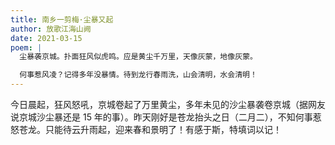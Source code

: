 ```yaml
---
title: 南乡一剪梅·尘暴又起
author: 放歌江海山阙
date: 2021-03-15
poem: |
  尘暴袭京城。扑面狂风似虎鸣。应是黄尘千万里，天像灰蒙，地像灰蒙。

  何事惹风凌？记得多年没暴情。待到龙行春雨洗，山会清明，水会清明！
---
```


今日晨起，狂风怒吼，京城卷起了万里黄尘，多年未见的沙尘暴袭卷京城（据网友说京城沙尘暴还是 15 年的事）。昨天刚好是苍龙抬头之日（二月二），不知何事惹怒苍龙。只能待云升雨起，迎来春和景明了！有感于斯，特填词以记！
